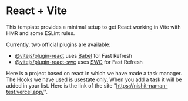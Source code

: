 # React + Vite

This template provides a minimal setup to get React working in Vite with HMR and some ESLint rules.

Currently, two official plugins are available:

- [@vitejs/plugin-react](https://github.com/vitejs/vite-plugin-react/blob/main/packages/plugin-react/README.md) uses [Babel](https://babeljs.io/) for Fast Refresh
- [@vitejs/plugin-react-swc](https://github.com/vitejs/vite-plugin-react-swc) uses [SWC](https://swc.rs/) for Fast Refresh

Here is a project based on react in which we have made a task manager.
The Hooks we have used is usestate only.
When you add a task it will be added in your list.
Here is the link of the site "https://nishit-naman-test.vercel.app/".
